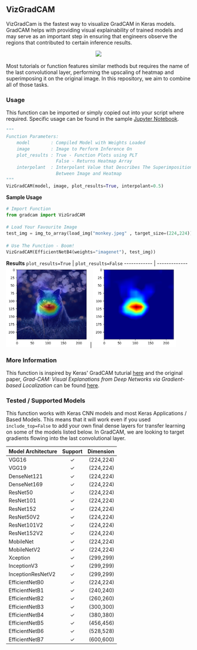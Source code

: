 ## VizGradCAM
VizGradCam is the fastest way to visualize GradCAM in Keras models. GradCAM helps with providing visual explainability of trained models and may serve as an important step in ensuring that engineers observe the regions that contributed to certain inference results.

<p align="center">
  <img src="https://github.com/gkeechin/VizGradCAM/blob/main/examples/gradcam-example.png" width="680">
</p>

Most tutorials or function features similar methods but requires the name of the last convolutional layer, performing the upscaling of heatmap and superimposing it on the original image. In this repository, we aim to combine all of those tasks.
### Usage
This function can be imported or simply copied out into your script where required. Specific usage can be found in the sample [Jupyter Notebook](https://github.com/gkeechin/vizgradcam/blob/main/examples/example.ipynb).

```python
"""
Function Parameters:
    model        : Compiled Model with Weights Loaded
    image        : Image to Perform Inference On 
    plot_results : True - Function Plots using PLT
                   False - Returns Heatmap Array
    interpolant  : Interpolant Value that Describes The Superimposition Ratio
                   Between Image and Heatmap
"""
VizGradCAM(model, image, plot_results=True, interpolant=0.5)
```

__Sample Usage__
```python
# Import Function
from gradcam import VizGradCAM

# Load Your Favourite Image
test_img = img_to_array(load_img("monkey.jpeg" , target_size=(224,224)))

# Use The Function - Boom!
VizGradCAM(EfficientNetB4(weights="imagenet"), test_img))
```

**Results**
`plot_results=True` | `plot_results=False`
------------ | -------------
<img src="examples/superimposed.png" width="225" /> | <img src="examples/heatmap.png" width="225" />

### More Information
This function is inspired by Keras' GradCAM tuturial [here](https://keras.io/examples/vision/grad_cam/) and the original paper, _Grad-CAM: Visual Explanations from Deep Networks via Gradient-based Localization_ can be found [here](https://arxiv.org/abs/1610.02391).



### Tested / Supported Models
This function works with Keras CNN models and most Keras Applications / Based Models. This means that it will work even if you used `include_top=False` to add your own final dense layers for transfer learning on some of the models listed below. In GradCAM, we are looking to target gradients flowing into the last convolutional layer.

| Model Architecture |  Support  |  Dimension  |
|--------------------|:---------:|------------:|
VGG16	| ✓	| (224,224)
VGG19	| ✓	| (224,224)
DenseNet121	| ✓	| (224,224)
DenseNet169	| ✓	| (224,224)
ResNet50	| ✓	| (224,224)
ResNet101	| ✓	| (224,224)
ResNet152	| ✓	| (224,224)
ResNet50V2	| ✓	| (224,224)
ResNet101V2	| ✓	| (224,224)
ResNet152V2	| ✓	| (224,224)
MobileNet	| ✓	| (224,224)
MobileNetV2	| ✓	| (224,224)
Xception	| ✓	| (299,299)
InceptionV3	| ✓	| (299,299)
InceptionResNetV2	| ✓	| (299,299)
EfficientNetB0	| ✓	| (224,224)
EfficientNetB1	| ✓	| (240,240)
EfficientNetB2	| ✓	| (260,260)
EfficientNetB3	| ✓	| (300,300)
EfficientNetB4	| ✓	| (380,380)
EfficientNetB5	| ✓	| (456,456)
EfficientNetB6	| ✓	| (528,528)
EfficientNetB7	| ✓	| (600,600)
